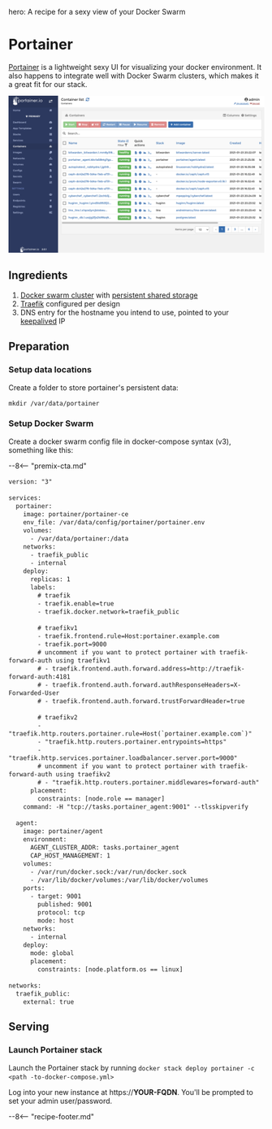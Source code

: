 hero: A recipe for a sexy view of your Docker Swarm

# Portainer

[Portainer](https://portainer.io/) is a lightweight sexy UI for visualizing your docker environment. It also happens to integrate well with Docker Swarm clusters, which makes it a great fit for our stack.

![Portainer Screenshot](../images/portainer.png)

## Ingredients

1. [Docker swarm cluster](/ha-docker-swarm/design/) with [persistent shared storage](/ha-docker-swarm/shared-storage-ceph.md)
2. [Traefik](/ha-docker-swarm/traefik) configured per design
3. DNS entry for the hostname you intend to use, pointed to your [keepalived](/ha-docker-swarm/keepalived/) IP

## Preparation

### Setup data locations

Create a folder to store portainer's persistent data:

```
mkdir /var/data/portainer
```

### Setup Docker Swarm

Create a docker swarm config file in docker-compose syntax (v3), something like this:

--8<-- "premix-cta.md"

```
version: "3"

services:
  portainer:
    image: portainer/portainer-ce
    env_file: /var/data/config/portainer/portainer.env
    volumes:
      - /var/data/portainer:/data
    networks:
      - traefik_public
      - internal
    deploy:
      replicas: 1
      labels:
        # traefik
        - traefik.enable=true
        - traefik.docker.network=traefik_public

        # traefikv1
        - traefik.frontend.rule=Host:portainer.example.com
        - traefik.port=9000    
        # uncomment if you want to protect portainer with traefik-forward-auth using traefikv1 
        # - traefik.frontend.auth.forward.address=http://traefik-forward-auth:4181
        # - traefik.frontend.auth.forward.authResponseHeaders=X-Forwarded-User
        # - traefik.frontend.auth.forward.trustForwardHeader=true        

        # traefikv2
        - "traefik.http.routers.portainer.rule=Host(`portainer.example.com`)"
        - "traefik.http.routers.portainer.entrypoints=https"
        - "traefik.http.services.portainer.loadbalancer.server.port=9000"
        # uncomment if you want to protect portainer with traefik-forward-auth using traefikv2         
        # - "traefik.http.routers.portainer.middlewares=forward-auth"
      placement:
        constraints: [node.role == manager]                                                   
    command: -H "tcp://tasks.portainer_agent:9001" --tlsskipverify

  agent:
    image: portainer/agent
    environment:
      AGENT_CLUSTER_ADDR: tasks.portainer_agent
      CAP_HOST_MANAGEMENT: 1
    volumes:
      - /var/run/docker.sock:/var/run/docker.sock
      - /var/lib/docker/volumes:/var/lib/docker/volumes
    ports:
      - target: 9001
        published: 9001
        protocol: tcp
        mode: host
    networks:
      - internal
    deploy:
      mode: global
      placement:
        constraints: [node.platform.os == linux]

networks:
  traefik_public:
    external: true
```

## Serving

### Launch Portainer stack

Launch the Portainer stack by running ```docker stack deploy portainer -c <path -to-docker-compose.yml>```

Log into your new instance at https://**YOUR-FQDN**. You'll be prompted to set your admin user/password.

[^1]: I wanted to use oauth2_proxy to provide an additional layer of security for Portainer, but the proxy seems to break the authentication mechanism, effectively making the stack **so** secure, that it can't be logged into!

--8<-- "recipe-footer.md"